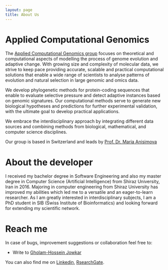 ```yaml
---
layout: page
title: About Us
---
```

# Applied Computational Genomics

The [Applied Computational Genomics group](https://www.zhaw.ch/en/lsfm/institutes-centres/icls/bioinformatics/) focuses on theoretical and computational aspects of modelling the process of genome evolution and adaptive change. With growing size and complexity of molecular data, we strive to keep pace providing accurate, scalable and practical computational solutions that enable a wide range of scientists to analyse patterns of evolution and natural selection in large genomic and omics data. 

We develop phylogenetic methods for protein-coding sequences that enable to evaluate selective pressure and detect adaptive instances based on genomic signatures. Our computational methods serve to generate new biological hypotheses and predictions for further experimental validation, with the ultimate goal to develop practical applications.

We embrace the interdisciplinary approach by integrating different data sources and combining methods from biological, mathematical, and computer science disciplines.

Our group is based in Switzerland and leads by [Prof. Dr. Maria Anisimova](https://www.zhaw.ch/en/about-us/person/anis/)


# About the developer

I received my bachelor degree in Software Engineering and also my master degree in
Computer Science (Artificial Intelligence) from Shiraz University, Iran in 2016. Majoring in
computer engineering from Shiraz University has improved my abilities which led me to a versatile 
and an eager-to-learn researcher. As I am greatly interested in interdisciplinary subjects,
I am a PhD student in SIB (Swiss Institute of Bioinformatics) and 
looking forward for extending my scientific network. 

# Reach me

In case of bugs, improvement suggestions or collaboration feel free to:

- Write to [Gholam-Hossein Jowkar](mailto:jowk_@_zhaw.ch)
    
You can also find me on [Linkedin](https://www.linkedin.com/in/gholam-hossein-jowkar/), [RsearchGate](https://www.researchgate.net/profile/Gholam-Hossein-Jowkar).

